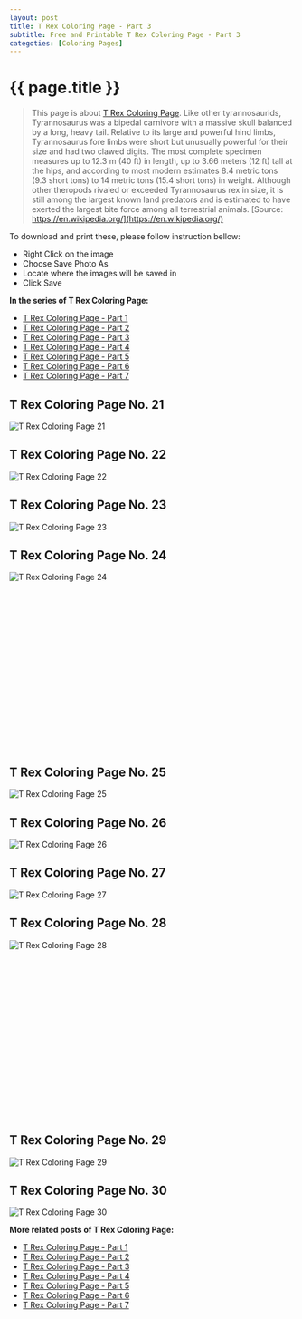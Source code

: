 ```yaml
---
layout: post
title: T Rex Coloring Page - Part 3
subtitle: Free and Printable T Rex Coloring Page - Part 3
categoties: [Coloring Pages]
---
```

{{ page.title }}
================
> This page is about [T Rex Coloring Page](https://freecoloringpages.github.io/). Like other tyrannosaurids, Tyrannosaurus was a bipedal carnivore with a massive skull balanced by a long, heavy tail. Relative to its large and powerful hind limbs, Tyrannosaurus fore limbs were short but unusually powerful for their size and had two clawed digits. The most complete specimen measures up to 12.3 m (40 ft) in length, up to 3.66 meters (12 ft) tall at the hips, and according to most modern estimates 8.4 metric tons (9.3 short tons) to 14 metric tons (15.4 short tons) in weight. Although other theropods rivaled or exceeded Tyrannosaurus rex in size, it is still among the largest known land predators and is estimated to have exerted the largest bite force among all terrestrial animals. [Source: https://en.wikipedia.org/](https://en.wikipedia.org/)

To download and print these, please follow instruction bellow:
* Right Click on the image 
* Choose Save Photo As 
* Locate where the images will be saved in 
* Click Save

**In the series of T Rex Coloring Page:**

* [T Rex Coloring Page - Part 1](https://freecoloringpages.github.io/2017/11/30/T-Rex-Coloring-Page-part-1.html)
* [T Rex Coloring Page - Part 2](https://freecoloringpages.github.io/2017/11/30/T-Rex-Coloring-Page-part-2.html)
* [T Rex Coloring Page - Part 3](https://freecoloringpages.github.io/2017/11/30/T-Rex-Coloring-Page-part-3.html)
* [T Rex Coloring Page - Part 4](https://freecoloringpages.github.io/2017/11/30/T-Rex-Coloring-Page-part-4.html)
* [T Rex Coloring Page - Part 5](https://freecoloringpages.github.io/2017/11/30/T-Rex-Coloring-Page-part-5.html)
* [T Rex Coloring Page - Part 6](https://freecoloringpages.github.io/2017/11/30/T-Rex-Coloring-Page-part-6.html)
* [T Rex Coloring Page - Part 7](https://freecoloringpages.github.io/2017/11/30/T-Rex-Coloring-Page-part-7.html)

## T Rex Coloring Page No. 21
![T Rex Coloring Page 21](https://freecoloringpages.github.io/img2/T-Rex-Coloring-Page%20(21).jpg "T Rex Coloring Page 21")

## T Rex Coloring Page No. 22
![T Rex Coloring Page 22](https://freecoloringpages.github.io/img2/T-Rex-Coloring-Page%20(22).jpg "T Rex Coloring Page 22")

## T Rex Coloring Page No. 23
![T Rex Coloring Page 23](https://freecoloringpages.github.io/img2/T-Rex-Coloring-Page%20(23).jpg "T Rex Coloring Page 23")

## T Rex Coloring Page No. 24
![T Rex Coloring Page 24](https://freecoloringpages.github.io/img2/T-Rex-Coloring-Page%20(24).jpg "T Rex Coloring Page 24")

<script async src="//pagead2.googlesyndication.com/pagead/js/adsbygoogle.js"></script><!-- Texxtonly --><ins class="adsbygoogle" style="display:inline-block;width:336px;height:280px" data-ad-client="ca-pub-6753140515841889" data-ad-slot="3207852233"></ins><script>(adsbygoogle = window.adsbygoogle || []).push({}); </script>

## T Rex Coloring Page No. 25
![T Rex Coloring Page 25](https://freecoloringpages.github.io/img2/T-Rex-Coloring-Page%20(25).jpg "T Rex Coloring Page 25")

## T Rex Coloring Page No. 26
![T Rex Coloring Page 26](https://freecoloringpages.github.io/img2/T-Rex-Coloring-Page%20(26).jpg "T Rex Coloring Page 26")

## T Rex Coloring Page No. 27
![T Rex Coloring Page 27](https://freecoloringpages.github.io/img2/T-Rex-Coloring-Page%20(27).jpg "T Rex Coloring Page 27")

## T Rex Coloring Page No. 28
![T Rex Coloring Page 28](https://freecoloringpages.github.io/img2/T-Rex-Coloring-Page%20(28).jpg "T Rex Coloring Page 28")

<script async src="//pagead2.googlesyndication.com/pagead/js/adsbygoogle.js"></script><!-- Texxtonly --><ins class="adsbygoogle" style="display:inline-block;width:336px;height:280px" data-ad-client="ca-pub-6753140515841889" data-ad-slot="3207852233"></ins><script>(adsbygoogle = window.adsbygoogle || []).push({}); </script>

## T Rex Coloring Page No. 29
![T Rex Coloring Page 29](https://freecoloringpages.github.io/img2/T-Rex-Coloring-Page%20(29).jpg "T Rex Coloring Page 29")

## T Rex Coloring Page No. 30
![T Rex Coloring Page 30](https://freecoloringpages.github.io/img2/T-Rex-Coloring-Page%20(30).jpg "T Rex Coloring Page 30")

**More related posts of T Rex Coloring Page:**

* [T Rex Coloring Page - Part 1](https://freecoloringpages.github.io/2017/11/30/T-Rex-Coloring-Page-part-1.html)
* [T Rex Coloring Page - Part 2](https://freecoloringpages.github.io/2017/11/30/T-Rex-Coloring-Page-part-2.html)
* [T Rex Coloring Page - Part 3](https://freecoloringpages.github.io/2017/11/30/T-Rex-Coloring-Page-part-3.html)
* [T Rex Coloring Page - Part 4](https://freecoloringpages.github.io/2017/11/30/T-Rex-Coloring-Page-part-4.html)
* [T Rex Coloring Page - Part 5](https://freecoloringpages.github.io/2017/11/30/T-Rex-Coloring-Page-part-5.html)
* [T Rex Coloring Page - Part 6](https://freecoloringpages.github.io/2017/11/30/T-Rex-Coloring-Page-part-6.html)
* [T Rex Coloring Page - Part 7](https://freecoloringpages.github.io/2017/11/30/T-Rex-Coloring-Page-part-7.html)


